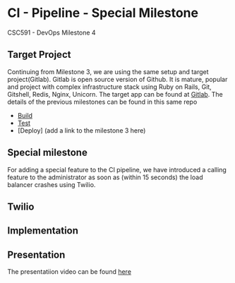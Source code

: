# CI - Pipeline - Special Milestone

CSC591 - DevOps Milestone 4 

## Target Project
Continuing from Milestone 3, we are using the same setup and target project(Gitlab). Gitlab is open source version of Github. It is mature, popular and project with complex infrastructure stack using Ruby on Rails, Git, Gitshell, Redis, Nginx, Unicorn. The target app can be found at [Gitlab](http://github.com/yatish27/gitlabhq).
The details of the previous milestones can be found in this same repo
- [Build](https://github.com/yatish27/CSC591-DevOps-Project/blob/master/docs/Build.md)
- [Test](https://github.com/yatish27/CSC591-DevOps-Project/blob/master/docs/Test.md)
- [Deploy] (add a link to the milestone 3 here)

## Special milestone
For adding a special feature to the CI pipeline, we have introduced a calling feature to the administrator as soon as (within 15 seconds) the load balancer crashes using Twilio.

## Twilio

## Implementation 

## Presentation
The presentatiion video can be found [here](https://www.youtube.com/watch?v=YsB3PaByJ3I)


